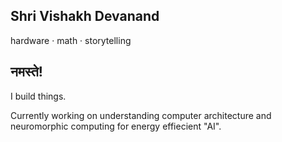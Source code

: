 <!-- ——— HERO ——— -->
<section class="sv-hero">
  <h1 class="sv-hero__name">Shri Vishakh Devanand</h1>
  <p class="sv-hero__tag">hardware · math · storytelling</p>
</section>

<!-- ——— ABOUT ——— -->
<section class="sv-section" markdown="1">

## नमस्ते!
I build things.

Currently working on understanding computer architecture and neuromorphic computing for energy effiecient "AI".
